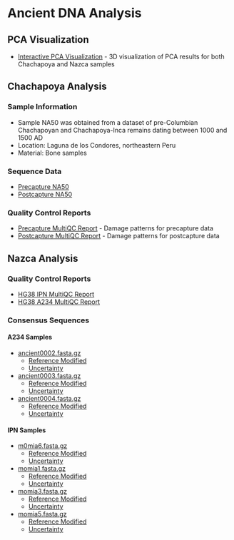 # Ancient DNA Analysis

## PCA Visualization
- [Interactive PCA Visualization](pca_visualization.html) - 3D visualization of PCA results for both Chachapoya and Nazca samples

## Chachapoya Analysis

### Sample Information
- Sample NA50 was obtained from a dataset of pre-Columbian Chachapoyan and Chachapoya-Inca remains dating between 1000 and 1500 AD
- Location: Laguna de los Condores, northeastern Peru
- Material: Bone samples

### Sequence Data
- [Precapture NA50](https://trace.ncbi.nlm.nih.gov/Traces/?view=run_browser&acc=SRR1298755&display=metadata)
- [Postcapture NA50](https://trace.ncbi.nlm.nih.gov/Traces/?view=run_browser&acc=SRR1314601&display=metadata)

### Quality Control Reports
- [Precapture MultiQC Report](eager_chachapoya_precapture_eager_multiqc/multiqc_report.html#damageprofiler) - Damage patterns for precapture data
- [Postcapture MultiQC Report](eager_chachapoya_postcapture_eager_multiqc/multiqc_report.html#damageprofiler) - Damage patterns for postcapture data

## Nazca Analysis

### Quality Control Reports
- [HG38 IPN MultiQC Report](eager_hg38_ipn_eager_multiqc/multiqc_report.html#damageprofiler)
- [HG38 A234 MultiQC Report](eager_hg38_a234_eager_multiqc/multiqc_report.html#damageprofiler)

### Consensus Sequences

#### A234 Samples
- [ancient0002.fasta.gz](eager_rcrs_a234_eager_multiqc/consensus_sequence/ancient0002.fasta.gz)
  - [Reference Modified](eager_rcrs_a234_eager_multiqc/consensus_sequence/ancient0002.fasta_refmod.fasta.gz)
  - [Uncertainty](eager_rcrs_a234_eager_multiqc/consensus_sequence/ancient0002.fasta_uncertainty.fasta.gz)
- [ancient0003.fasta.gz](eager_rcrs_a234_eager_multiqc/consensus_sequence/ancient0003.fasta.gz)
  - [Reference Modified](eager_rcrs_a234_eager_multiqc/consensus_sequence/ancient0003.fasta_refmod.fasta.gz)
  - [Uncertainty](eager_rcrs_a234_eager_multiqc/consensus_sequence/ancient0003.fasta_uncertainty.fasta.gz)
- [ancient0004.fasta.gz](eager_rcrs_a234_eager_multiqc/consensus_sequence/ancient0004.fasta.gz)
  - [Reference Modified](eager_rcrs_a234_eager_multiqc/consensus_sequence/ancient0004.fasta_refmod.fasta.gz)
  - [Uncertainty](eager_rcrs_a234_eager_multiqc/consensus_sequence/ancient0004.fasta_uncertainty.fasta.gz)

#### IPN Samples
- [m0mia6.fasta.gz](eager_rcrs_ipn_eager_multiqc/consensus_sequence/m0mia6.fasta.gz)
  - [Reference Modified](eager_rcrs_ipn_eager_multiqc/consensus_sequence/m0mia6.fasta_refmod.fasta.gz)
  - [Uncertainty](eager_rcrs_ipn_eager_multiqc/consensus_sequence/m0mia6.fasta_uncertainty.fasta.gz)
- [momia1.fasta.gz](eager_rcrs_ipn_eager_multiqc/consensus_sequence/momia1.fasta.gz)
  - [Reference Modified](eager_rcrs_ipn_eager_multiqc/consensus_sequence/momia1.fasta_refmod.fasta.gz)
  - [Uncertainty](eager_rcrs_ipn_eager_multiqc/consensus_sequence/momia1.fasta_uncertainty.fasta.gz)
- [momia3.fasta.gz](eager_rcrs_ipn_eager_multiqc/consensus_sequence/momia3.fasta.gz)
  - [Reference Modified](eager_rcrs_ipn_eager_multiqc/consensus_sequence/momia3.fasta_refmod.fasta.gz)
  - [Uncertainty](eager_rcrs_ipn_eager_multiqc/consensus_sequence/momia3.fasta_uncertainty.fasta.gz)
- [momia5.fasta.gz](eager_rcrs_ipn_eager_multiqc/consensus_sequence/momia5.fasta.gz)
  - [Reference Modified](eager_rcrs_ipn_eager_multiqc/consensus_sequence/momia5.fasta_refmod.fasta.gz)
  - [Uncertainty](eager_rcrs_ipn_eager_multiqc/consensus_sequence/momia5.fasta_uncertainty.fasta.gz)

